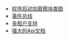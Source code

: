 <!-- _sidebar.md -->

* [程序启动加载模块类图](./netxdoc/startup.md)
* [事件总线](/netxdoc/eventbus.md)
* [多租户支持](/netxdoc/tenands.md)
* [强大的Api文档](/netxdoc/apidoc.md)